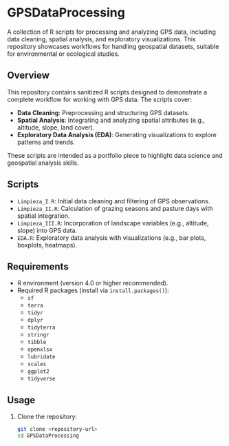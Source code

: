 # GPSDataProcessing

A collection of R scripts for processing and analyzing GPS data, including data cleaning, spatial analysis, and exploratory visualizations. This repository showcases workflows for handling geospatial datasets, suitable for environmental or ecological studies.

## Overview

This repository contains sanitized R scripts designed to demonstrate a complete workflow for working with GPS data. The scripts cover:
- **Data Cleaning**: Preprocessing and structuring GPS datasets.
- **Spatial Analysis**: Integrating and analyzing spatial attributes (e.g., altitude, slope, land cover).
- **Exploratory Data Analysis (EDA)**: Generating visualizations to explore patterns and trends.

These scripts are intended as a portfolio piece to highlight data science and geospatial analysis skills.

## Scripts

- `Limpieza_I.R`: Initial data cleaning and filtering of GPS observations.
- `Limpieza_II.R`: Calculation of grazing seasons and pasture days with spatial integration.
- `Limpieza_III.R`: Incorporation of landscape variables (e.g., altitude, slope) into GPS data.
- `EDA.R`: Exploratory data analysis with visualizations (e.g., bar plots, boxplots, heatmaps).

## Requirements

- R environment (version 4.0 or higher recommended).
- Required R packages (install via `install.packages()`):
  - `sf`
  - `terra`
  - `tidyr`
  - `dplyr`
  - `tidyterra`
  - `stringr`
  - `tibble`
  - `openxlsx`
  - `lubridate`
  - `scales`
  - `ggplot2`
  - `tidyverse`

## Usage

1. Clone the repository:
   ```bash
   git clone <repository-url>
   cd GPSDataProcessing
